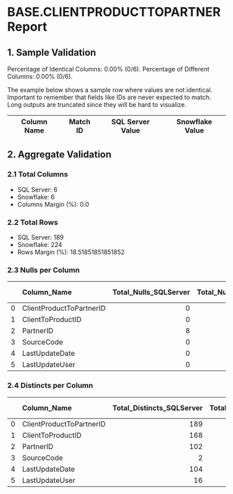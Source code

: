 # BASE.CLIENTPRODUCTTOPARTNER Report

## 1. Sample Validation

Percentage of Identical Columns: 0.00% (0/6).
Percentage of Different Columns: 0.00% (0/6).

The example below shows a sample row where values are not identical. Important to remember that fields like IDs are never expected to match. Long outputs are truncated since they will be hard to visualize.

| Column Name   | Match ID   | SQL Server Value   | Snowflake Value   |
|---------------|------------|--------------------|-------------------|

## 2. Aggregate Validation

### 2.1 Total Columns
- SQL Server: 6
- Snowflake: 6
- Columns Margin (%): 0.0

### 2.2 Total Rows
- SQL Server: 189
- Snowflake: 224
- Rows Margin (%): 18.51851851851852

### 2.3 Nulls per Column
|    | Column_Name              |   Total_Nulls_SQLServer |   Total_Nulls_Snowflake |   Margin (%) |
|---:|:-------------------------|------------------------:|------------------------:|-------------:|
|  0 | ClientProductToPartnerID |                       0 |                       0 |            0 |
|  1 | ClientToProductID        |                       0 |                       0 |            0 |
|  2 | PartnerID                |                       8 |                       0 |          100 |
|  3 | SourceCode               |                       0 |                       0 |            0 |
|  4 | LastUpdateDate           |                       0 |                       0 |            0 |
|  5 | LastUpdateUser           |                       0 |                       0 |            0 |

### 2.4 Distincts per Column
|    | Column_Name              |   Total_Distincts_SQLServer |   Total_Distincts_Snowflake |   Margin (%) |
|---:|:-------------------------|----------------------------:|----------------------------:|-------------:|
|  0 | ClientProductToPartnerID |                         189 |                         224 |         18.5 |
|  1 | ClientToProductID        |                         168 |                         224 |         33.3 |
|  2 | PartnerID                |                         102 |                          85 |         16.7 |
|  3 | SourceCode               |                           2 |                          85 |       4150   |
|  4 | LastUpdateDate           |                         104 |                           9 |         91.3 |
|  5 | LastUpdateUser           |                          16 |                           1 |         93.8 |